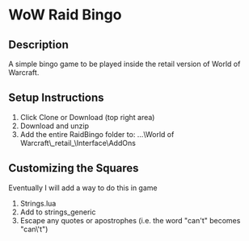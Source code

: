 # WoW Raid Bingo

## Description
A simple bingo game to be played inside the retail version of World of Warcraft.

## Setup Instructions
1. Click Clone or Download (top right area)
2. Download and unzip
3. Add the entire RaidBingo folder to: ...\\World of Warcraft\\\_retail\_\\Interface\\AddOns

## Customizing the Squares
Eventually I will add a way to do this in game
1. Strings.lua
2. Add to strings_generic
3. Escape any quotes or apostrophes (i.e. the word "can't" becomes "can\\\'t")

